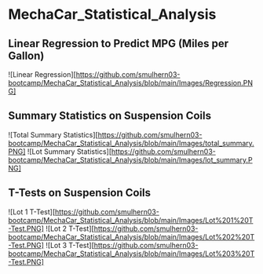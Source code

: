 # MechaCar_Statistical_Analysis

## Linear Regression to Predict MPG (Miles per Gallon)
![Linear Regression][https://github.com/smulhern03-bootcamp/MechaCar_Statistical_Analysis/blob/main/Images/Regression.PNG]
## Summary Statistics on Suspension Coils
![Total Summary Statistics][https://github.com/smulhern03-bootcamp/MechaCar_Statistical_Analysis/blob/main/Images/total_summary.PNG]
![Lot Summary Statistics][https://github.com/smulhern03-bootcamp/MechaCar_Statistical_Analysis/blob/main/Images/lot_summary.PNG]

## T-Tests on Suspension Coils
![Lot 1 T-Test][https://github.com/smulhern03-bootcamp/MechaCar_Statistical_Analysis/blob/main/Images/Lot%201%20T-Test.PNG]
![Lot 2 T-Test][https://github.com/smulhern03-bootcamp/MechaCar_Statistical_Analysis/blob/main/Images/Lot%202%20T-Test.PNG]
![Lot 3 T-Test][https://github.com/smulhern03-bootcamp/MechaCar_Statistical_Analysis/blob/main/Images/Lot%203%20T-Test.PNG]
